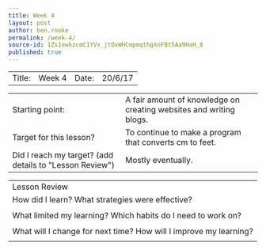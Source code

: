 ```yaml
---
title: Week 4
layout: post
author: ben.rooke
permalink: /week-4/
source-id: 1Zs1ewkzcmC1YVx_jtOxWHCmpmqthgXnFBt5Aa9HaH_8
published: true
---
```

<table>
  <tr>
    <td>Title:  </td>
    <td>Week 4</td>
    <td> Date:  </td>
    <td>20/6/17</td>
  </tr>
</table>


<table>
  <tr>
    <td>Starting point:</td>
    <td>A fair amount of knowledge on creating websites and writing blogs.</td>
  </tr>
  <tr>
    <td>Target for this lesson?</td>
    <td>To continue to make a program that converts cm to feet.</td>
  </tr>
  <tr>
    <td>Did I reach my target? 
(add details to "Lesson Review")</td>
    <td>Mostly eventually.</td>
  </tr>
</table>


<table>
  <tr>
    <td>Lesson Review</td>
  </tr>
  <tr>
    <td>How did I learn? What strategies were effective? </td>
  </tr>
  <tr>
    <td></td>
  </tr>
  <tr>
    <td>What limited my learning? Which habits do I need to work on? </td>
  </tr>
  <tr>
    <td></td>
  </tr>
  <tr>
    <td>What will I change for next time? How will I improve my learning?</td>
  </tr>
  <tr>
    <td></td>
  </tr>
</table>


